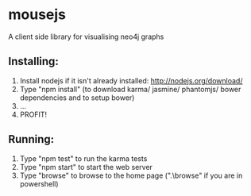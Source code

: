 # mousejs

A client side library for visualising neo4j graphs

## Installing:

  1. Install nodejs if it isn't already installed: http://nodejs.org/download/
  2.  Type "npm install" (to download karma/ jasmine/ phantomjs/ bower dependencies and to setup bower)
  3.  ...
  4.  PROFIT!

## Running:

  1. Type "npm test" to run the karma tests
  2. Type "npm start" to start the web server
  3. Type "browse" to browse to the home page (".\browse" if you are in powershell)

